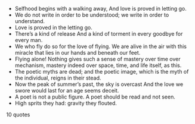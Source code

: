  - Selfhood begins with a walking away, And love is proved in letting go.
 - We do not write in order to be understood; we write in order to understand.
 - Love is proved in the letting go.
 - There’s a kind of release And a kind of torment in every goodbye for every man.
 - We who fly do so for the love of flying. We are alive in the air with this miracle that lies in our hands and beneath our feet.
 - Flying alone! Nothing gives such a sense of mastery over time over mechanism, mastery indeed over space, time, and life itself, as this.
 - The poetic myths are dead; and the poetic image, which is the myth of the individual, reigns in their stead.
 - Now the peak of summer’s past, the sky is overcast And the love we swore would last for an age seems deceit.
 - A poet is not a public figure. A poet should be read and not seen.
 - High sprits they had: gravity they flouted.

10 quotes